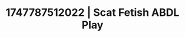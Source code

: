 ---
categories:
- Feather touch
- Slow burn erotica
- Gothic romance
- Non-binary beauty
- Closeness kink
image: /assets/images/1747787512022.jpg
layout: post
seo:
  description: Featured content with artistic Scat Fetish, ABDL Play. HD images available.
  keywords: Scat Fetish, ABDL Play
  og_image: /assets/images/1747787512022.jpg
  schema_type: VisualArtwork
tags:
- ABDL Play
- '#1747787512022'
- Scat Fetish
title: 1747787512022 | Scat Fetish ABDL Play
---